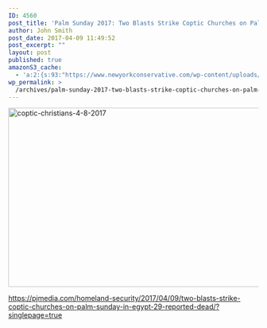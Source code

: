 ```yaml
---
ID: 4560
post_title: 'Palm Sunday 2017: Two Blasts Strike Coptic Churches on Palm Sunday in Egypt, 41 Reported Dead'
author: John Smith
post_date: 2017-04-09 11:49:52
post_excerpt: ""
layout: post
published: true
amazonS3_cache:
  - 'a:2:{s:93:"https://www.newyorkconservative.com/wp-content/uploads/2017/04/Coptic-Christians-4.8.2017.jpg";i:4561;s:111:"https://s3.amazonaws.com/newyorkconservative/wp-content/uploads/2017/04/09114839/Coptic-Christians-4.8.2017.jpg";i:4561;}'
wp_permalink: >
  /archives/palm-sunday-2017-two-blasts-strike-coptic-churches-on-palm-sunday-in-egypt-41-reported-dead/
---
```

<a href="https://www.newyorkconservative.com/wp-content/uploads/2017/04/Coptic-Christians-4.8.2017.jpg"><img class="alignnone size-full wp-image-4561" src="https://www.newyorkconservative.com/wp-content/uploads/2017/04/Coptic-Christians-4.8.2017.jpg" alt="coptic-christians-4-8-2017" width="640" height="360" /></a>

<a href="https://pjmedia.com/homeland-security/2017/04/09/two-blasts-strike-coptic-churches-on-palm-sunday-in-egypt-29-reported-dead/?singlepage=true">https://pjmedia.com/homeland-security/2017/04/09/two-blasts-strike-coptic-churches-on-palm-sunday-in-egypt-29-reported-dead/?singlepage=true</a>

&nbsp;